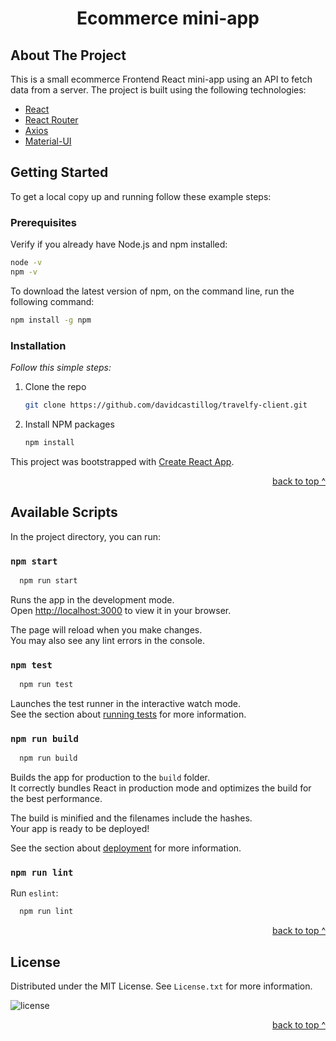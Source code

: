 <div id="top"></div>

<div align="center">
  </a>
  <h1 align="center">Ecommerce mini-app</h1>
</div>

<!-- ABOUT THE PROJECT -->
## About The Project

This is a small ecommerce Frontend React mini-app using an API to fetch data from a server. The project is built using the following technologies:

   * [React](https://reactjs.org/)
   * [React Router](https://reacttraining.com/react-router/web/guides/quick-start)
   * [Axios](https://github.com/axios/axios)
   * [Material-UI](https://mui.com/)

<!-- GETTING STARTED -->
## Getting Started

To get a local copy up and running follow these example steps:

### Prerequisites

Verify if you already have Node.js and npm installed:

```sh
node -v
npm -v
```

To download the latest version of npm, on the command line, run the following command:

```sh
npm install -g npm
```

### Installation

_Follow this simple steps:_

1. Clone the repo
   ```sh
   git clone https://github.com/davidcastillog/travelfy-client.git
   ```
2. Install NPM packages
   ```sh
   npm install
   ```

This project was bootstrapped with [Create React App](https://github.com/facebook/create-react-app).

<p align="right"><a href="#top">back to top ^</a></p>

<!-- SCRIPTS -->
## Available Scripts

In the project directory, you can run:

### `npm start`

````sh
  npm run start
````

Runs the app in the development mode.\
Open [http://localhost:3000](http://localhost:3000) to view it in your browser.

The page will reload when you make changes.\
You may also see any lint errors in the console.

### `npm test`

````sh
  npm run test
````

Launches the test runner in the interactive watch mode.\
See the section about [running tests](https://facebook.github.io/create-react-app/docs/running-tests) for more information.

### `npm run build`

````sh
  npm run build
````

Builds the app for production to the `build` folder.\
It correctly bundles React in production mode and optimizes the build for the best performance.

The build is minified and the filenames include the hashes.\
Your app is ready to be deployed!

See the section about [deployment](https://facebook.github.io/create-react-app/docs/deployment) for more information.
### `npm run lint`

Run `eslint`:

````sh
  npm run lint
````
<p align="right"><a href="#top">back to top ^</a></p>

<!-- LICENSE -->
## License

Distributed under the MIT License. See `License.txt` for more information.

![license][license-shield]

<p align="right"><a href="#top">back to top ^</a></p>

<!-- MARKDOWN LINKS & IMAGES -->
[license-shield]:https://img.shields.io/github/license/davidcastillog/travelfy-client?style=for-the-badge
